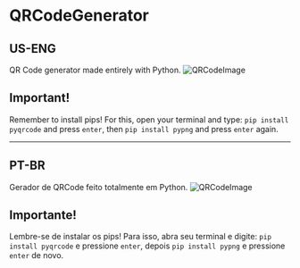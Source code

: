 # QRCodeGenerator
## US-ENG
 QR Code generator made entirely with Python.
 ![QRCodeImage](https://twitter.com/enricosg_/status/1432511627669168133/photo/1)

 ## Important!
 Remember to install pips!
 For this, open your terminal and type:
  `pip install pyqrcode` and press `enter`, then `pip install pypng` and press `enter` again.

***
## PT-BR
 Gerador de QRCode feito totalmente em Python.
 ![QRCodeImage](https://twitter.com/enricosg_/status/1432511627669168133/photo/1)

## Importante!
 Lembre-se de instalar os pips!
 Para isso, abra seu terminal e digite: 
 `pip install pyqrcode` e pressione `enter`, depois `pip install pypng` e pressione `enter` de novo.